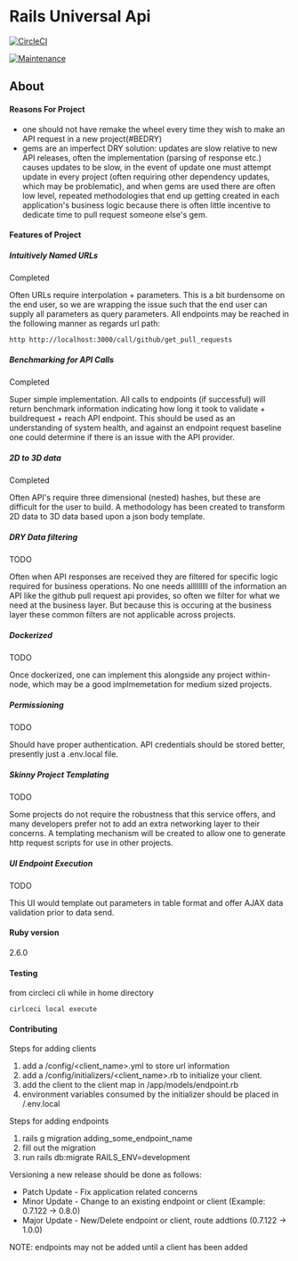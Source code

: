 # Rails Universal Api

[![CircleCI](https://circleci.com/gh/mabiesen/rails_universal_api.svg?style=svg&circle-token=9ec2448fe91308350282e35c836d082a52706af6)](<LINK>)

[![Maintenance](https://img.shields.io/badge/Maintained%3F-yes-green.svg)](https://GitHub.com/mabiesen/rails_universal_api/graphs/commit-activity)


## About

#### Reasons For Project

* one should not have remake the wheel every time they wish to make an API request in a new project(#BEDRY)
* gems are an imperfect DRY solution: updates are slow relative to new API releases, often the implementation (parsing of response etc.) causes updates to be slow, in the event of update one must attempt update in every project (often requiring other dependency updates, which may be problematic), and when gems are used there are often low level, repeated methodologies that end up getting  created in each application's business logic because there is often little incentive to dedicate time to pull request someone else's gem.

#### Features of Project

##### Intuitively Named URLs

Completed

Often URLs require interpolation + parameters. This is a bit burdensome on the end user, so we are wrapping the issue such  that the end user can supply all parameters as query parameters.  All endpoints may be reached in the following manner as regards url path:
```
http http://localhost:3000/call/github/get_pull_requests
```

##### Benchmarking for API Calls

Completed 

Super simple implementation.  All calls to endpoints (if successful) will  return benchmark information indicating how long it took to validate + buildrequest + reach API endpoint.  This should be used as an understanding of system health, and against an endpoint request baseline one could determine if there is an issue with the API provider. 

##### 2D to 3D data

Completed

Often API's require three dimensional (nested) hashes, but these are difficult for the user to build.  A methodology has been created to transform 2D data to 3D data based upon a json body template.

##### DRY Data filtering

TODO

Often when API responses are received they are filtered for specific logic required for business operations.  No one needs alllllllll of the information an API like  the github pull request api provides, so often we filter for what we need at the business layer.  But because this is occuring at the business layer these common filters are not applicable across projects.

##### Dockerized

TODO 

Once dockerized, one can implement this alongside any project within-node, which may be a good implmemetation for medium sized projects.

##### Permissioning

TODO

Should have proper authentication.  API credentials should be stored better, presently just a .env.local file. 

##### Skinny Project Templating

TODO

Some projects do not require the robustness that this service offers, and many developers prefer not to add an extra networking layer to their concerns.  A templating mechanism will be created to allow one to generate http request scripts for use in other projects.

##### UI Endpoint Execution

TODO

This UI would template out parameters in table format and offer AJAX data validation prior to data send. 

#### Ruby version

2.6.0

#### Testing

from circleci cli while in home directory

```
cirlceci local execute
```

#### Contributing

Steps for adding clients
1. add a /config/\<client_name\>.yml to store url information
2. add a /config/initializers/\<client_name\>.rb to initialize your client.
3. add the client to the client map in /app/models/endpoint.rb
4. environment variables consumed by the initializer should be placed in /.env.local

Steps for adding endpoints
1. rails g migration adding_some_endpoint_name
2. fill out the migration
3. run rails db:migrate RAILS_ENV=development

Versioning a new release should be done as follows:
- Patch Update - Fix application related concerns
- Minor Update - Change to an existing endpoint or client (Example: 0.7.122 -> 0.8.0)
- Major Update - New/Delete endpoint or client, route addtions  (0.7.122 -> 1.0.0)

NOTE: endpoints may not be added until a client has been added

